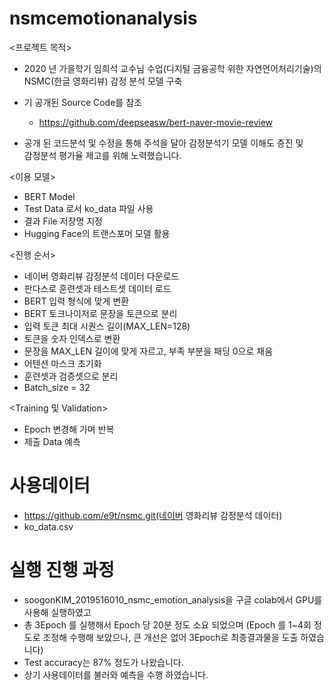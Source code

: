 # nsmcemotionanalysis

<프로젝트 목적>
 - 2020 년 가을학기 임희석 교수님 수업(디지털 금융공학 위한 자연언어처리기술)의
   NSMC(한글 영화리뷰) 감정 분석 모델 구축

- 기 공개된 Source Code를 참조
  - https://github.com/deepseasw/bert-naver-movie-review

- 공개 된 코드분석 및 수정을 통해 주석을 달아 감정분석기 모델 이해도 증진 및 <br>
  감정분석 평가율 제고를 위해 노력했습니다.
  
 <이용 모델>
 - BERT Model
 - Test Data 로서 ko_data 파일 사용
 - 결과 File 저장명 지정
 - Hugging Face의 트랜스포머 모델 활용

<진행 순서>
 - 네이버 영화리뷰 감정분석 데이터 다운로드
 - 판다스로 훈련셋과 테스트셋 데이터 로드
 - BERT 입력 형식에 맞게 변환
 - BERT 토크나이저로 문장을 토큰으로 분리
 - 입력 토큰 최대 시퀀스 길이(MAX_LEN=128)
 - 토큰을 숫자 인덱스로 변환
 - 문장을 MAX_LEN 길이에 맞게 자르고, 부족 부분을 패딩 0으로 채움
 - 어텐션 마스크 초기화
 - 훈련셋과 검증셋으로 분리
 - Batch_size = 32

<Training 및 Validation>
 - Epoch 변경해 가며 반복
 - 제출 Data 예측
 
 # 사용데이터
   - https://github.com/e9t/nsmc.git(네이버 영화리뷰 감정분석 데이터)
   - ko_data.csv
  # 실행 진행 과정
   - soogonKIM_2019516010_nsmc_emotion_analysis을 구글 colab에서 GPU를 사용해 실행하였고
   - 총 3Epoch 를 실행해서 Epoch 당 20분 정도 소요 되었으며
     (Epoch 를 1~4회 정도로 조정해 수행해 보았으나, 큰 개선은 없어 3Epoch로 최종결과물을 도출 하였습니다)
   - Test accuracy는 87% 정도가 나왔습니다.
   - 상기 사용데이터를 불러와 예측을 수행 하였습니다.
